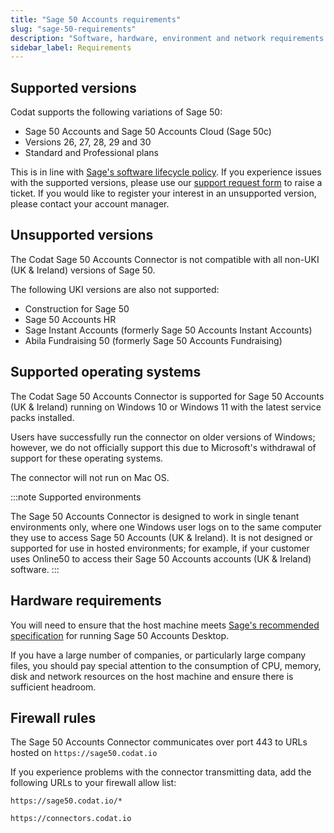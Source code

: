 ```yaml
---
title: "Sage 50 Accounts requirements"
slug: "sage-50-requirements"
description: "Software, hardware, environment and network requirements and configurations"
sidebar_label: Requirements
---
```


## Supported versions

Codat supports the following variations of Sage 50:

- Sage 50 Accounts and Sage 50 Accounts Cloud (Sage 50c)
- Versions 26, 27, 28, 29 and 30
- Standard and Professional plans

This is in line with <a className="external" href="https://gb-kb.sage.com/portal/app/portlets/results/viewsolution.jsp?solutionid=200427112228593" target="_blank">Sage's software lifecycle policy</a>. If you experience issues with the supported versions, please use our [support request form](https://codat.zendesk.com/hc/en-gb/requests/new) to raise a ticket. If you would like to register your interest in an unsupported version, please contact your account manager.

## Unsupported versions

The Codat Sage 50 Accounts Connector is not compatible with all non-UKI (UK & Ireland) versions of Sage 50.

The following UKI versions are also not supported:

- Construction for Sage 50
- Sage 50 Accounts HR
- Sage Instant Accounts (formerly Sage 50 Accounts Instant Accounts)
- Abila Fundraising 50 (formerly Sage 50 Accounts Fundraising)

## Supported operating systems

The Codat Sage 50 Accounts Connector is supported for Sage 50 Accounts (UK & Ireland) running on Windows 10 or Windows 11 with the latest service packs installed.

Users have successfully run the connector on older versions of Windows; however, we do not officially support this due to Microsoft's withdrawal of support for these operating systems.

The connector will not run on Mac OS.

:::note Supported environments

The Sage 50 Accounts Connector is designed to work in single tenant environments only, where one Windows user logs on to the same computer they use to access Sage 50 Accounts (UK & Ireland). It is not designed or supported for use in hosted environments; for example, if your customer uses Online50 to access their Sage 50 Accounts accounts (UK & Ireland) software.
:::

## Hardware requirements

You will need to ensure that the host machine meets [Sage's recommended specification](https://gb-kb.sage.com/portal/app/portlets/results/viewsolution.jsp?solutionid=200427112205533&hypermediatext=null#) for running Sage 50 Accounts Desktop.

If you have a large number of companies, or particularly large company files, you should pay special attention to the consumption of CPU, memory, disk and network resources on the host machine and ensure there is sufficient headroom.

## Firewall rules

The Sage 50 Accounts Connector communicates over port 443 to URLs hosted on `https://sage50.codat.io`

If you experience problems with the connector transmitting data, add the following URLs to your firewall allow list:

`https://sage50.codat.io/*`

`https://connectors.codat.io`
